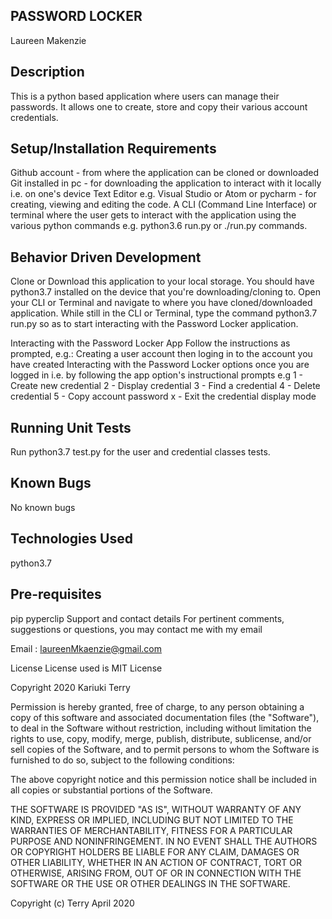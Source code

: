 ## PASSWORD LOCKER
Laureen Makenzie

## Description
This is a python based application where users can manage their passwords. It allows one to create, store and copy their various account credentials.

## Setup/Installation Requirements
Github account - from where the application can be cloned or downloaded Git installed in pc - for downloading the application to interact with it locally i.e. on one's device Text Editor e.g. Visual Studio or Atom or pycharm - for creating, viewing and editing the code. A CLI (Command Line Interface) or terminal where the user gets to interact with the application using the various python commands e.g. python3.6 run.py or ./run.py commands.

## Behavior Driven Development
Clone or Download this application to your local storage. You should have python3.7 installed on the device that you're downloading/cloning to. Open your CLI or Terminal and navigate to where you have cloned/downloaded application. While still in the CLI or Terminal, type the command python3.7 run.py so as to start interacting with the Password Locker application.

Interacting with the Password Locker App
Follow the instructions as prompted, e.g.: Creating a user account then loging in to the account you have created Interacting with the Password Locker options once you are logged in i.e. by following the app option's instructional prompts e.g 1 - Create new credential 2 - Display credential 3 - Find a credential 4 - Delete credential 5 - Copy account password x - Exit the credential display mode

## Running Unit Tests
Run python3.7 test.py for the user and credential classes tests.

## Known Bugs
No known bugs

## Technologies Used
python3.7

## Pre-requisites
pip
pyperclip
Support and contact details
For pertinent comments, suggestions or questions, you may contact me with my email

Email : laureenMkaenzie@gmail.com

License
License used is MIT License

Copyright 2020 Kariuki Terry

Permission is hereby granted, free of charge, to any person obtaining a copy of this software and associated documentation files (the "Software"), to deal in the Software without restriction, including without limitation the rights to use, copy, modify, merge, publish, distribute, sublicense, and/or sell copies of the Software, and to permit persons to whom the Software is furnished to do so, subject to the following conditions:

The above copyright notice and this permission notice shall be included in all copies or substantial portions of the Software.

THE SOFTWARE IS PROVIDED "AS IS", WITHOUT WARRANTY OF ANY KIND, EXPRESS OR IMPLIED, INCLUDING BUT NOT LIMITED TO THE WARRANTIES OF MERCHANTABILITY, FITNESS FOR A PARTICULAR PURPOSE AND NONINFRINGEMENT. IN NO EVENT SHALL THE AUTHORS OR COPYRIGHT HOLDERS BE LIABLE FOR ANY CLAIM, DAMAGES OR OTHER LIABILITY, WHETHER IN AN ACTION OF CONTRACT, TORT OR OTHERWISE, ARISING FROM, OUT OF OR IN CONNECTION WITH THE SOFTWARE OR THE USE OR OTHER DEALINGS IN THE SOFTWARE.

Copyright (c) Terry April 2020
